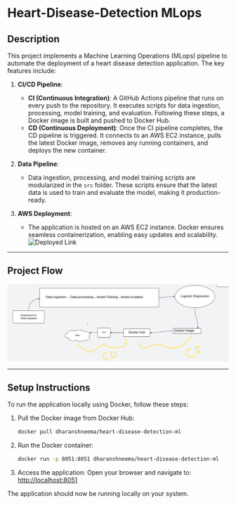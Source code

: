 # Heart-Disease-Detection MLops

## Description

This project implements a Machine Learning Operations (MLops) pipeline to automate the deployment of a heart disease detection application. The key features include:

1. **CI/CD Pipeline**:

   - **CI (Continuous Integration)**: A GitHub Actions pipeline that runs on every push to the repository. It executes scripts for data ingestion, processing, model training, and evaluation. Following these steps, a Docker image is built and pushed to Docker Hub.
   - **CD (Continuous Deployment)**: Once the CI pipeline completes, the CD pipeline is triggered. It connects to an AWS EC2 instance, pulls the latest Docker image, removes any running containers, and deploys the new container.

2. **Data Pipeline**:

   - Data ingestion, processing, and model training scripts are modularized in the `src` folder. These scripts ensure that the latest data is used to train and evaluate the model, making it production-ready.

3. **AWS Deployment**:
   - The application is hosted on an AWS EC2 instance. Docker ensures seamless containerization, enabling easy updates and scalability. ![Deployed Link](http://3.110.165.70:8501/)

---

## Project Flow

![Project Flowchart](https://github.com/Dharansh-Neema/heart-disease-ml-project/blob/main/img/FlowChart.png)

---

## Setup Instructions

To run the application locally using Docker, follow these steps:

1. Pull the Docker image from Docker Hub:

   ```bash
   docker pull dharanshneema/heart-disease-detection-ml
   ```

2. Run the Docker container:

   ```bash
   docker run -p 8051:8051 dharanshneema/heart-disease-detection-ml
   ```

3. Access the application:
   Open your browser and navigate to:
   [http://localhost:8051](http://localhost:8051)

The application should now be running locally on your system.
